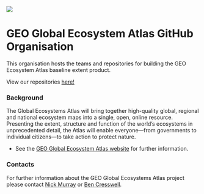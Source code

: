 ![](https://earthobservations.org/storage/app/resources/resize/400_0_0_0_auto/img_20e49191fd95e90e7a80d3f6e795558e.webp)

# GEO Global Ecosystem Atlas GitHub Organisation

This organisation hosts the teams and repositories for building the GEO Ecosystem Atlas baseline extent product.

View our repositories [here!](https://github.com/orgs/geo-global-ecosystem-atlas/repositories)

### Background

The Global Ecosystems Atlas will bring together high-quality global, regional and national ecosystem maps into a single, open, online resource. Presenting the extent, structure and function of the world’s ecosystems in unprecedented detail, the Atlas will enable everyone—from governments to individual citizens—to take action to protect nature.

- See the  [GEO Global Ecosystem Atlas website](https://earthobservations.org/solutions/incubators/global-ecosystems-atlas) for further information.

### Contacts
For further information about the GEO Global Ecosystems Atlas project please contact [Nick Murray](nicholas.murray@jcu.edu.au) or [Ben Cresswell](benjamin.cresswell@jcu.edu.au).
